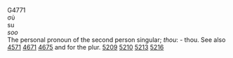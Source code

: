 <body>
  <p>G4771<br>  σύ  <br> su  <br><i>soo </i><br>The personal pronoun of the second person singular; <i>thou</i>: - thou. See also <a href="g4571.htm">4571</a>  <a href="g4671.htm">4671</a>  <a href="g4675.htm">4675</a>  and for the plur. <a href="g5209.htm">5209</a>  <a href="g5210.htm">5210</a>  <a href="g5213.htm">5213</a>  <a href="g5216.htm">5216</a> <br></p>
 </body>